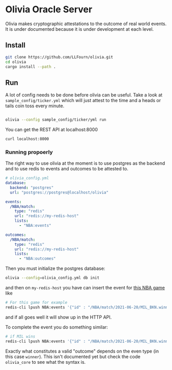 # Olivia Oracle Server

Olivia makes cryptographic attestations to the outcome of real world events.
It is under documented because it is under development at each level.


## Install

``` sh
git clone https://github.com/LLFourn/olivia.git
cd olivia
cargo install --path .
```

## Run

A lot of config needs to be done before olivia can be useful.
Take a look at `sample_config/ticker.yml` which will just attest to the time and a heads or tails coin toss every minute.


``` sh

olivia --config sample_config/ticker/yml run
```

You can get the REST API at localhost:8000

``` sh
curl localhost:8000 
```

### Running propoerly

The right way to use olivia at the moment is to use postgres as the backend and to use redis to events and outcomes to be attested to.


``` yaml
# olivia_config.yml
database:
  backend: "postgres"
  url: "postgres://postgres@localhost/olivia"

events:
  /NBA/match:
    type: "redis"
    url: "redis://my-redis-host"
    lists:
      - "NBA:events"

outcomes:
  /NBA/match:
    type: "redis"
    url: "redis://my-redis-host"
    lists:
      - "NBA:outcomes"
```

Then you must initialize the postgres database:

``` sh
olivia --config=olivia_config.yml db init
```

and then on `my-redis-host` you have can insert the event for [this NBA game](https://www.nba.com/game/mil-vs-bkn-0042000217) like

``` sh
# For this game for example
redis-cli lpush NBA:events '{"id" : "/NBA/match/2021-06-20/MIL_BKN.winner", expected_outcome_time: "2021-06-21T02:00:00"}'
```

and if all goes well it will show up in the HTTP API.

To complete the event you do something similar:

``` sh
# if MIL wins
redis-cli lpush NBA:events '{"id" : "/NBA/match/2021-06-20/MIL_BKN.winner", "outcome": "MIL"}'
```

Exactly what constitutes a valid "outcome" depends on the even type (in this case `winner`).
This isn't documented yet but check the code `olivia_core` to see what the syntax is.
